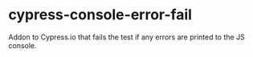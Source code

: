 # cypress-console-error-fail
Addon to Cypress.io that fails the test if any errors are printed to the JS console.
